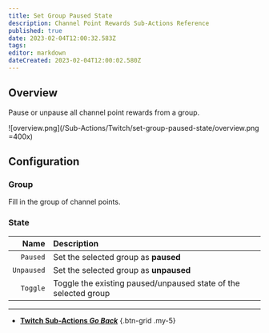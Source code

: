 ```yaml
---
title: Set Group Paused State
description: Channel Point Rewards Sub-Actions Reference
published: true
date: 2023-02-04T12:00:32.583Z
tags: 
editor: markdown
dateCreated: 2023-02-04T12:00:02.580Z
---
```


## Overview
Pause or unpause all channel point rewards from a group.

![overview.png](/Sub-Actions/Twitch/set-group-paused-state/overview.png =400x)

## Configuration
### Group
Fill in the group of channel points.

### State
Name | Description
----:|:------------
`Paused` | Set the selected group as **paused**
`Unpaused` | Set the selected group as **unpaused**
`Toggle` | Toggle the existing paused/unpaused state of the selected group

---

- [<i class="mdi mdi-chevron-left"></i>**Twitch Sub-Actions *Go Back***](/Sub-Actions/Twitch)
{.btn-grid .my-5}